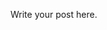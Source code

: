 <!-- 
.. title: Letsencrypt Install and Renewal
.. slug: letsencrypt-install-and-renewal
.. date: 2016-09-25 13:56:37 UTC
.. tags: letsencrypt,nginx
.. category: 
.. link: 
.. description: 
.. type: text
-->

Write your post here.
